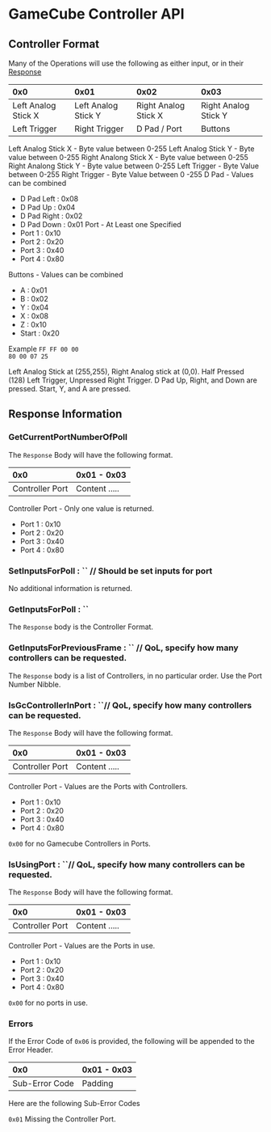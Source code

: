 # GameCube Controller API

## Controller Format

Many of the Operations will use the following as either input, or in their [Response](../response/gamecube_controller_api_response.md)

| 0x0            | 0x01          | 0x02 | 0x03 |  
|:---------------|:--------------|:-------------|:-------------|
| Left Analog Stick X | Left Analog Stick Y | Right Analog Stick X | Right Analog  Stick Y |
| Left Trigger | Right Trigger | D Pad / Port | Buttons |

Left Analog Stick X - Byte value between 0-255
Left Analog Stick Y - Byte value between 0-255
Right Analong Stick X - Byte value between 0-255
Right Analong Stick Y - Byte value between 0-255
Left Trigger - Byte Value between 0-255
Right Trigger - Byte Value between 0 -255
D Pad - Values can be combined
- D Pad Left : 0x08
- D Pad Up : 0x04
- D Pad Right : 0x02
- D Pad Down : 0x01
Port - At Least one Specified
- Port 1 : 0x10
- Port 2 : 0x20
- Port 3 : 0x40
- Port 4 : 0x80

Buttons - Values can be combined
 - A : 0x01
 - B : 0x02
 - Y : 0x04
 - X : 0x08
 - Z : 0x10
 - Start : 0x20


Example
`FF FF 00 00`</br>
`80 00 07 25`</br>

Left Analog Stick at (255,255), Right Analog stick at (0,0).
Half Pressed (128) Left Trigger, Unpressed Right Trigger.
D Pad Up, Right, and Down are pressed.
Start, Y, and A are pressed.


## Response Information

### GetCurrentPortNumberOfPoll

The `Response` Body will have the following format.

| 0x0            | 0x01 - 0x03        |
|:---------------|:--------------|
| Controller Port | Content ..... |

Controller Port - Only one value is returned.
- Port 1 : 0x10
- Port 2 : 0x20
- Port 3 : 0x40
- Port 4 : 0x80

### SetInputsForPoll : `` // Should be set inputs for port

No additional information is returned.

### GetInputsForPoll : ``

The `Response` body is the Controller Format.

### GetInputsForPreviousFrame : `` // QoL, specify how many controllers can be requested.

The `Response` body is a list of Controllers, in no particular order. Use the Port Number Nibble.
### IsGcControllerInPort : ``// QoL, specify how many controllers can be requested.

The `Response` Body will have the following format.

| 0x0            | 0x01 - 0x03        |
|:---------------|:--------------|
| Controller Port | Content ..... |

Controller Port - Values are the Ports with Controllers.
- Port 1 : 0x10
- Port 2 : 0x20
- Port 3 : 0x40
- Port 4 : 0x80

`0x00` for no Gamecube Controllers in Ports.
### IsUsingPort : ``// QoL, specify how many controllers can be requested.

The `Response` Body will have the following format.

| 0x0            | 0x01 - 0x03        |
|:---------------|:--------------|
| Controller Port | Content ..... |

Controller Port - Values are the Ports in use.
- Port 1 : 0x10
- Port 2 : 0x20
- Port 3 : 0x40
- Port 4 : 0x80

`0x00` for no ports in use.

### Errors

If the Error Code of `0x06` is provided, the following will be appended to the Error Header.

| 0x0            | 0x01 - 0x03 | 
|:---------------|:------------|
| Sub-Error Code | Padding     |

Here are the following Sub-Error Codes

`0x01` Missing the Controller Port.
